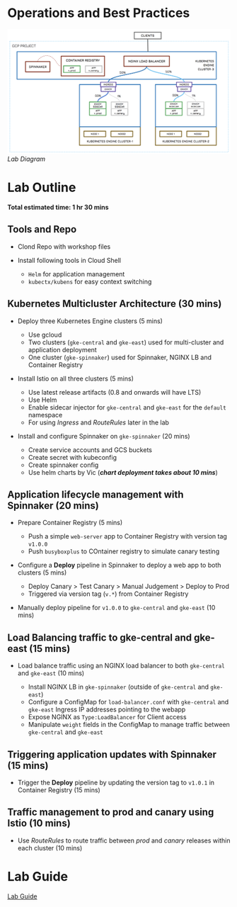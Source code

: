 # Operations and Best Practices

![Lab Diagram](diagrams/lab-diag.png)*Lab Diagram*

# Lab Outline

**Total estimated time: 1 hr 30 mins**

## Tools and Repo

+  Clond Repo with workshop files
+  Install following tools in Cloud Shell

    +  `Helm` for application management
    +  `kubectx/kubens` for easy context switching

## Kubernetes Multicluster Architecture (30 mins)

+  Deploy three Kubernetes Engine clusters (5 mins)

    +  Use gcloud
    +  Two clusters (`gke-central` and `gke-east`) used for multi-cluster and application deployment
    +  One cluster (`gke-spinnaker`) used for Spinnaker, NGINX LB and Container Registry

+  Install Istio on all three clusters (5 mins)

    +  Use latest release artifacts (0.8 and onwards will have LTS)
    +  Use Helm
    +  Enable sidecar injector for `gke-central` and `gke-east` for the `default` namespace
    +  For using _Ingress_ and _RouteRules_ later in the lab

+  Install and configure Spinnaker on `gke-spinnaker` (20 mins)

    +  Create service accounts and GCS buckets
    +  Create secret with kubeconfig
    +  Create spinnaker config
    +  Use helm charts by Vic (***chart deployment takes about 10 mins***)

## Application lifecycle management with Spinnaker (20 mins)

+  Prepare Container Registry (5 mins)
    +  Push a simple `web-server` app to Container Registry with version tag `v1.0.0`
    +  Push `busyboxplus` to COntainer registry to simulate canary testing

+  Configure a **Deploy** pipeline in Spinnaker to deploy a web app to both clusters (5 mins)

    +  Deploy Canary > Test Canary > Manual Judgement > Deploy to Prod
    +  Triggered via version tag (`v.*`) from Container Registry

+  Manually deploy pipeline for `v1.0.0` to `gke-central` and `gke-east` (10 mins)

## Load Balancing traffic to gke-central and gke-east (15 mins)

+  Load balance traffic using an NGINX load balancer to both `gke-central` and `gke-east` (10 mins)

    +  Install NGINX LB in `gke-spinnaker` (outside of `gke-central` and `gke-east`)
    +  Configure a ConfigMap for `load-balancer.conf` with `gke-central` and `gke-east` Ingress IP addresses pointing to the webapp
    +  Expose NGINX as `Type:LoadBalancer` for Client access
    +  Manipulate `weight` fields in the ConfigMap to manage traffic between `gke-central` and `gke-east`

## Triggering application updates with Spinnaker (15 mins)

+  Trigger the **Deploy** pipeline by updating the version tag to `v1.0.1` in Container Registry (15 mins)

## Traffic management to prod and canary using Istio (10 mins)

+  Use _RouteRules_ to route traffic between _prod_ and _canary_ releases within each cluster (10 mins)

# Lab Guide

[Lab Guide](lab_guide.md)
